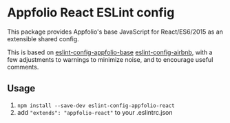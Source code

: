 # Appfolio React ESLint config

This package provides Appfolio's base JavaScript for React/ES6/2015 as an extensible shared config.

This is based on [eslint-config-appfolio-base](https://www.npmjs.com/package/eslint-config-appfolio-base)
[eslint-config-airbnb](https://www.npmjs.com/package/eslint-config-airbnb),
with a few adjustments to warnings to minimize noise, and to encourage useful comments.

## Usage

1. `npm install --save-dev eslint-config-appfolio-react`
2. add 
   `"extends": "appfolio-react"`
    to your .eslintrc.json
